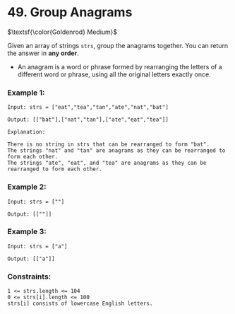 # 49. Group Anagrams

$\textsf{\color{Goldenrod} Medium}$

Given an array of strings `strs`, group the anagrams together. You can return the answer in <strong>any order</strong>.

- An anagram is a word or phrase formed by rearranging the letters of a different word or phrase, using all the original letters exactly once.

### Example 1:

    Input: strs = ["eat","tea","tan","ate","nat","bat"]

    Output: [["bat"],["nat","tan"],["ate","eat","tea"]]

    Explanation:

    There is no string in strs that can be rearranged to form "bat".
    The strings "nat" and "tan" are anagrams as they can be rearranged to form each other.
    The strings "ate", "eat", and "tea" are anagrams as they can be rearranged to form each other.

### Example 2:

    Input: strs = [""]

    Output: [[""]]

### Example 3:

    Input: strs = ["a"]

    Output: [["a"]]

### Constraints:

    1 <= strs.length <= 104
    0 <= strs[i].length <= 100
    strs[i] consists of lowercase English letters.
